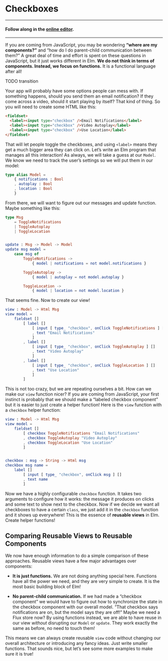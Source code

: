 # Checkboxes

---

#### Follow along in the [online editor](https://elm-lang.org/examples/checkboxes).

---

If you are coming from JavaScript, you may be wondering **&ldquo;where are my components?&rdquo;** and &ldquo;how do I do parent-child communication between them?&rdquo; A great deal of time and effort is spent on these questions in JavaScript, but it just works different in Elm. **We do not think in terms of components. Instead, we focus on functions.** It is a functional language after all!

TODO transition

Your app will probably have some options people can mess with. If something happens, should you send them an email notification? If they come across a video, should it start playing by itself? That kind of thing. So you will need to create some HTML like this:

```html
<fieldset>
  <label><input type="checkbox" />Email Notifications</label>
  <label><input type="checkbox" />Video Autoplay</label>
  <label><input type="checkbox" />Use Location</label>
</fieldset>
```

That will let people toggle the checkboxes, and using `<label>` means they get a much bigger area they can click on. Let’s write an Elm program that manages all this interaction! As always, we will take a guess at our `Model`. We know we need to track the user’s settings so we will put them in our model:

```elm
type alias Model =
    { notifications : Bool
    , autoplay : Bool
    , location : Bool
    }
```

From there, we will want to figure out our messages and update function. Maybe something like this:

```elm
type Msg
    = ToggleNotifications
    | ToggleAutoplay
    | ToggleLocation


update : Msg -> Model -> Model
update msg model =
    case msg of
        ToggleNotifications ->
            { model | notifications = not model.notifications }

        ToggleAutoplay ->
            { model | autoplay = not model.autoplay }

        ToggleLocation ->
            { model | location = not model.location }
```

That seems fine. Now to create our view!

```elm
view : Model -> Html Msg
view model =
    fieldset []
        [ label []
            [ input [ type_ "checkbox", onClick ToggleNotifications ] []
            , text "Email Notifications"
            ]
        , label []
            [ input [ type_ "checkbox", onClick ToggleAutoplay ] []
            , text "Video Autoplay"
            ]
        , label []
            [ input [ type_ "checkbox", onClick ToggleLocation ] []
            , text "Use Location"
            ]
        ]
```

This is not too crazy, but we are repeating ourselves a bit. How can we make our `view` function nicer? If you are coming from JavaScript, your first instinct is probably that we should make a &ldquo;labeled checkbox component&rdquo; but it is easier to just create a helper function! Here is the `view` function with a `checkbox` helper function:

```elm
view : Model -> Html Msg
view model =
    fieldset []
        [ checkbox ToggleNotifications "Email Notifications"
        , checkbox ToggleAutoplay "Video Autoplay"
        , checkbox ToggleLocation "Use Location"
        ]


checkbox : msg -> String -> Html msg
checkbox msg name =
    label []
        [ input [ type_ "checkbox", onClick msg ] []
        , text name
        ]
```

Now we have a highly configurable `checkbox` function. It takes two arguments to configure how it works: the message it produces on clicks and some text to show next to the checkbox. Now if we decide we want all checkboxes to have a certain `class`, we just add it in the `checkbox` function and it shows up everywhere! This is the essence of **reusable views** in Elm. Create helper functions!

## Comparing Reusable Views to Reusable Components

We now have enough information to do a simple comparison of these approaches. Reusable views have a few major advantages over components:

- **It is just functions.** We are not doing anything special here. Functions have all the power we need, and they are very simple to create. It is the most basic building block of Elm!

- **No parent-child communication.** If we had made a &ldquo;checkbox component&rdquo; we would have to figure out how to synchronize the state in the checkbox component with our overall model. &ldquo;That checkbox says notifications are on, but the model says they are off!&rdquo; Maybe we need a Flux store now? By using functions instead, we are able to have reuse in our view _without_ disrupting our `Model` or `update`. They work exactly the same as before, no need to touch them!

This means we can always create reusable `view` code without changing our overall architecture or introducing any fancy ideas. Just write smaller functions. That sounds nice, but let’s see some more examples to make sure it is true!
